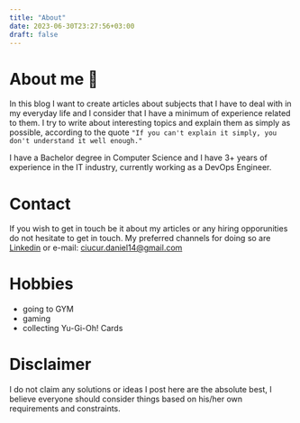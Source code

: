 ```yaml
---
title: "About"
date: 2023-06-30T23:27:56+03:00
draft: false
---
```


# About me :wave:

In this blog I want to create articles about subjects that I have to deal with in my everyday life and I consider that I have a minimum of experience related to them. I try to write about interesting topics and explain them as simply as possible, according to the quote `"If you can't explain it simply, you don't understand it well enough."` 

I have a Bachelor degree in Computer Science and I have 3+ years of experience in the IT industry, currently working as a DevOps Engineer.

# Contact

If you wish to get in touch be it about my articles or any hiring opporunities do not hesitate to get in touch. My preferred channels for doing so are [Linkedin](https://www.linkedin.com/in/daniel-ciucur-b64362150/) or e-mail: ciucur.daniel14@gmail.com

# Hobbies

* going to GYM
* gaming
* collecting Yu-Gi-Oh! Cards

# Disclaimer

I do not claim any solutions or ideas I post here are the absolute best, I believe everyone should consider things based on his/her own requirements and constraints.
